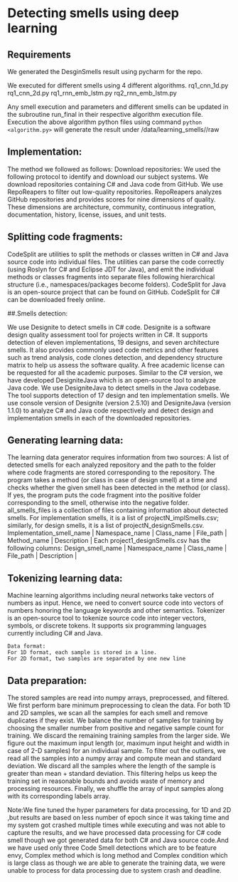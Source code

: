 # Detecting smells using deep learning

## Requirements
We generated the DesginSmells result  using pycharm for the repo.

We executed for different smells using 4 different algorithms.
rq1_cnn_1d.py
rq1_cnn_2d.py
rq1_rnn_emb_lstm.py
rq2_rnn_emb_lstm.py


Any smell execution and parameters and different smells can be updated in the subroutine run_final in their respective algorithm execution file.
Execution the above algorithm python files using command `python <algorithm.py>` will generate the result under /data/learning_smells/<desgniatedresults>/raw

## Implementation:

The method we followed as follows:
Download repositories:
We used the following protocol to identify and download our subject systems. We download repositories containing C# and Java code from GitHub. We use RepoReapers to filter out low-quality repositories. RepoReapers analyzes GitHub repositories and provides scores for nine dimensions of quality. These dimensions are architecture, community, continuous integration, documentation, history, license, issues, and unit tests.

## Splitting code fragments: 
                               
CodeSplit are utilities to split the methods or classes written in C# and Java source code into individual files. The utilities can parse the code correctly (using Roslyn for C# and Eclipse JDT for Java), and emit the individual methods or classes fragments into separate files following hierarchical structure (i.e., namespaces/packages become folders). CodeSplit for Java is an open-source project that can be found on GitHub. CodeSplit for C# can be downloaded freely online.

##.Smells detection:

We use Designite to detect smells in C# code. Designite is a software design quality assessment tool for projects written in C#. It supports detection of eleven implementations, 19 designs, and seven architecture smells. It also provides commonly used code metrics and other features such as trend analysis, code clones detection, and dependency structure matrix to help us assess the software quality. A free academic license can be requested for all the academic purposes. Similar to the C# version, we have developed DesigniteJava which is an open-source tool to analyze Java code. We use DesigniteJava to detect smells in the Java codebase. The tool supports detection of 17 design and ten implementation smells.
We use console version of Designite (version 2.5.10) and DesigniteJava (version 1.1.0) to analyze C# and Java code respectively and detect design and implementation smells in each of the downloaded repositories.

## Generating learning data:

The learning data generator requires information from two sources:
A list of detected smells for each analyzed repository and the path to the folder where code fragments are stored corresponding to the repository.
The program takes a method (or class in case of design smell) at a time and checks whether the given smell has been detected in the method (or class). If yes, the program puts the code fragment into the positive folder corresponding to the smell, otherwise into the negative folder.
all_smells_files is a collection of files containing information about detected smells. 
For implementation smells, it is a list of projectN_implSmells.csv; similarly, for design smells, it is a list of projectN_designSmells.csv.
Implementation_smell_name | Namespace_name | Class_name | File_path | Method_name | Description |
Each project1_designSmells.csv has the following columns:
Design_smell_name | Namespace_name | Class_name | File_path | Description |

## Tokenizing learning data:

Machine learning algorithms including neural networks take vectors of numbers as input. Hence, we need to convert source code into vectors of numbers honoring the language keywords and other semantics. Tokenizer is an open-source tool to tokenize source code into integer vectors, symbols, or discrete tokens. It supports six programming languages currently including C# and Java.
```
Data format:
For 1D format, each sample is stored in a line.
For 2D format, two samples are separated by one new line
```
## Data preparation:

The stored samples are read into numpy arrays, preprocessed, and filtered. We first perform bare minimum preprocessing to clean the data. For both 1D and 2D samples, we scan all the samples for each smell and remove duplicates if they exist.
We balance the number of samples for training by choosing the smaller number from positive and negative sample count for training. We discard the remaining training samples from the larger side. We figure out the maximum input length (or, maximum input height and width in case of 2-D samples) for an individual sample. To filter out the outliers, we read all the samples into a numpy array and compute mean and standard deviation. We discard all the samples where the length of the sample is greater than mean + standard deviation. This filtering helps us keep the training set in reasonable bounds and avoids waste of memory and processing resources. Finally, we shuffle the array of input samples along with its corresponding labels array.

Note:We fine tuned the hyper parameters for data processing, for 1D and 2D ,but results are based on less number of epoch since it was taking time and my system got crashed multiple times while executing and was not able to capture the results, and we have processed data processing for C# code smell though we got generated data for both C# and Java source code.And we have used only three Code Smell detections which  are to be feature envy, Complex method which is long method and Complex condition which is large class as though we are able to generate the training data, we were unable to process for data processing due to system crash and deadline.

